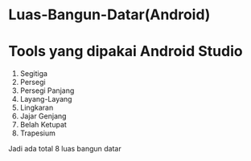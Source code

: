 # Luas-Bangun-Datar(Android)
# Tools yang dipakai Android Studio

1. Segitiga
2. Persegi
3. Persegi Panjang
4. Layang-Layang
5. Lingkaran
6. Jajar Genjang
7. Belah Ketupat
8. Trapesium

Jadi ada total 8 luas bangun datar
